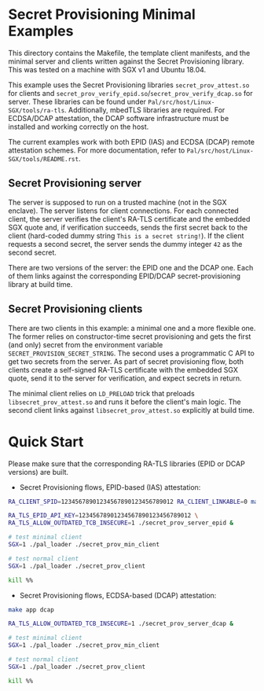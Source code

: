 # Secret Provisioning Minimal Examples

This directory contains the Makefile, the template client manifests, and the minimal server and
clients written against the Secret Provisioning library.  This was tested on a machine with SGX v1
and Ubuntu 18.04.

This example uses the Secret Provisioning libraries `secret_prov_attest.so` for clients and
`secret_prov_verify_epid.so`/`secret_prov_verify_dcap.so` for server. These libraries can be found
under `Pal/src/host/Linux-SGX/tools/ra-tls`. Additionally, mbedTLS libraries are required. For
ECDSA/DCAP attestation, the DCAP software infrastructure must be installed and working correctly on
the host.

The current examples work with both EPID (IAS) and ECDSA (DCAP) remote attestation schemes. For
more documentation, refer to `Pal/src/host/Linux-SGX/tools/README.rst`.


## Secret Provisioning server

The server is supposed to run on a trusted machine (not in the SGX enclave). The server listens for
client connections. For each connected client, the server verifies the client's RA-TLS certificate
and the embedded SGX quote and, if verification succeeds, sends the first secret back to the client
(hard-coded dummy string `This is a secret string!`). If the client requests a second secret, the
server sends the dummy integer `42` as the second secret.

There are two versions of the server: the EPID one and the DCAP one. Each of them links against
the corresponding EPID/DCAP secret-provisioning library at build time.


## Secret Provisioning clients

There are two clients in this example: a minimal one and a more flexible one. The former relies
on constructor-time secret provisioning and gets the first (and only) secret from the environment
variable `SECRET_PROVISION_SECRET_STRING`. The second uses a programmatic C API to get two secrets
from the server. As part of secret provisioning flow, both clients create a self-signed RA-TLS
certificate with the embedded SGX quote, send it to the server for verification, and expect secrets
in return.

The minimal client relies on `LD_PRELOAD` trick that preloads `libsecret_prov_attest.so` and runs
it before the client's main logic. The second client links against `libsecret_prov_attest.so`
explicitly at build time.


# Quick Start

Please make sure that the corresponding RA-TLS libraries (EPID or DCAP versions) are built.

- Secret Provisioning flows, EPID-based (IAS) attestation:

```sh
RA_CLIENT_SPID=12345678901234567890123456789012 RA_CLIENT_LINKABLE=0 make app epid

RA_TLS_EPID_API_KEY=12345678901234567890123456789012 \
RA_TLS_ALLOW_OUTDATED_TCB_INSECURE=1 ./secret_prov_server_epid &

# test minimal client
SGX=1 ./pal_loader ./secret_prov_min_client

# test normal client
SGX=1 ./pal_loader ./secret_prov_client

kill %%
```

- Secret Provisioning flows, ECDSA-based (DCAP) attestation:

```sh
make app dcap

RA_TLS_ALLOW_OUTDATED_TCB_INSECURE=1 ./secret_prov_server_dcap &

# test minimal client
SGX=1 ./pal_loader ./secret_prov_min_client

# test normal client
SGX=1 ./pal_loader ./secret_prov_client

kill %%
```
